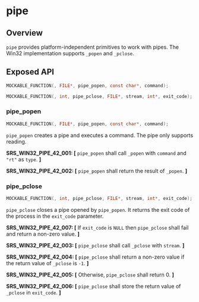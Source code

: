 # pipe

## Overview

`pipe` provides platform-independent primitives to work with pipes. The Win32 implementation supports `_popen` and `_pclose`.

## Exposed API

```c
MOCKABLE_FUNCTION(, FILE*, pipe_popen, const char*, command);

MOCKABLE_FUNCTION(, int, pipe_pclose, FILE*, stream, int*, exit_code);
```

### pipe_popen

```c
MOCKABLE_FUNCTION(, FILE*, pipe_popen, const char*, command);
```

`pipe_popen` creates a pipe and executes a command. The pipe only supports reading.

**SRS_WIN32_PIPE_42_001: [** `pipe_popen` shall call `_popen` with `command` and `"rt"` as `type`. **]**

**SRS_WIN32_PIPE_42_002: [** `pipe_popen` shall return the result of `_popen`. **]**

### pipe_pclose

```c
MOCKABLE_FUNCTION(, int, pipe_pclose, FILE*, stream, int*, exit_code);
```

`pipe_pclose` closes a pipe opened by `pipe_popen`. It returns the exit code of the process in the `exit_code` parameter.

**SRS_WIN32_PIPE_42_007: [** If `exit_code` is `NULL` then `pipe_pclose` shall fail and return a non-zero value. **]**

**SRS_WIN32_PIPE_42_003: [** `pipe_pclose` shall call `_pclose` with `stream`. **]**

**SRS_WIN32_PIPE_42_004: [** `pipe_pclose` shall return a non-zero value if the return value of `_pclose` is `-1`. **]**

**SRS_WIN32_PIPE_42_005: [** Otherwise, `pipe_pclose` shall return 0. **]**

**SRS_WIN32_PIPE_42_006: [** `pipe_pclose` shall store the return value of `_pclose` in `exit_code`. **]**
